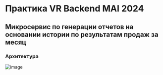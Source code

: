 # Практика VR Backend MAI 2024
## Микросервис по генерации отчетов на основании истории по результатам продаж за месяц

### Архитектура
![image](https://github.com/MaximTikhomirov/API-for-creating-reports/assets/140896345/17d2903c-63c5-429e-bb6b-2d5872001d02)
